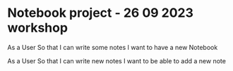 # Notebook project - 26 09 2023 workshop


As a User
So that I can write some notes
I want to have a new Notebook

As a User
So that I can write new notes
I want to be able to add a new note